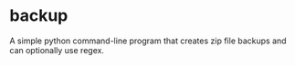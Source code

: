 # backup
A simple python command-line program that creates zip file backups and can optionally use regex. 
